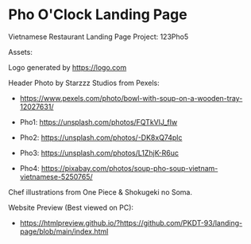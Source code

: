 # Pho O'Clock Landing Page
Vietnamese Restaurant Landing Page Project: 123Pho5



Assets:

Logo generated by https://logo.com

Header Photo by Starzzz Studios from Pexels: 
* https://www.pexels.com/photo/bowl-with-soup-on-a-wooden-tray-12027631/

* Pho1: https://unsplash.com/photos/FQTkVlJ_fIw
* Pho2: https://unsplash.com/photos/-DK8xQ74plc
* Pho3: https://unsplash.com/photos/L1ZhjK-R6uc
* Pho4: https://pixabay.com/photos/soup-pho-soup-vietnam-vietnamese-5250765/

Chef illustrations from One Piece & Shokugeki no Soma.

Website Preview (Best viewed on PC): 
* https://htmlpreview.github.io/?https://github.com/PKDT-93/landing-page/blob/main/index.html
